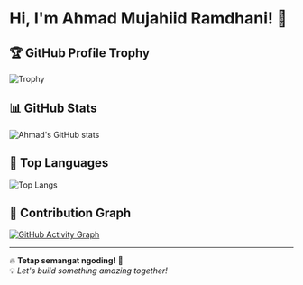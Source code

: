 # Hi, I'm Ahmad Mujahiid Ramdhani! 👋

## 🏆 GitHub Profile Trophy
![Trophy](https://github-profile-trophy.vercel.app/?username=mujahidramdhani&theme=light)

## 📊 GitHub Stats  
![Ahmad's GitHub stats](https://github-readme-stats.vercel.app/api?username=mujahidramdhani&show_icons=true&theme=radical)

## 🔡 Top Languages  
![Top Langs](https://github-readme-stats.vercel.app/api/top-langs/?username=mujahidramdhani&layout=compact&theme=radical)

## 🚀 Contribution Graph  
[![GitHub Activity Graph](https://github-readme-activity-graph.vercel.app/graph?username=mujahidramdhani&theme=github)](https://github.com/ashutosh00710/github-readme-activity-graph)

---
🔥 **Tetap semangat ngoding!** 🚀  
💡 *Let's build something amazing together!*  

